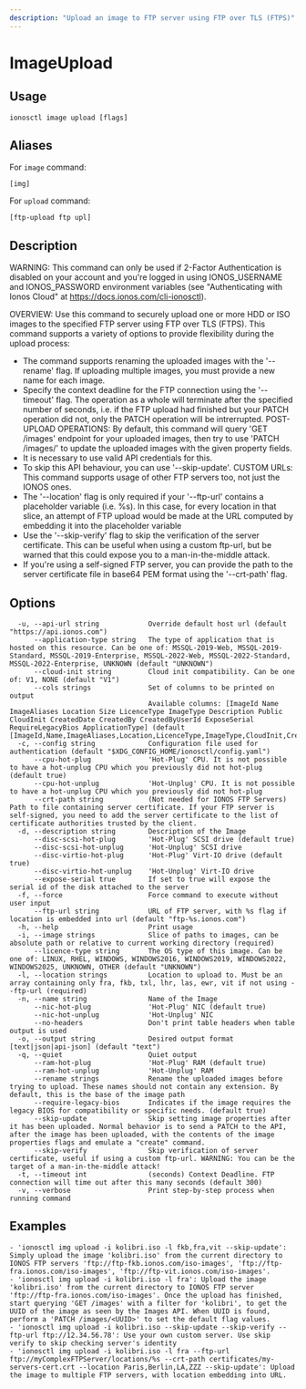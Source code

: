 ```yaml
---
description: "Upload an image to FTP server using FTP over TLS (FTPS)"
---
```


# ImageUpload

## Usage

```text
ionosctl image upload [flags]
```

## Aliases

For `image` command:

```text
[img]
```

For `upload` command:

```text
[ftp-upload ftp upl]
```

## Description

WARNING:
This command can only be used if 2-Factor Authentication is disabled on your account and you're logged in using IONOS_USERNAME and IONOS_PASSWORD environment variables (see "Authenticating with Ionos Cloud" at https://docs.ionos.com/cli-ionosctl).

OVERVIEW:
  Use this command to securely upload one or more HDD or ISO images to the specified FTP server using FTP over TLS (FTPS). This command supports a variety of options to provide flexibility during the upload process:
  - The command supports renaming the uploaded images with the '--rename' flag. If uploading multiple images, you must provide a new name for each image.
  - Specify the context deadline for the FTP connection using the '--timeout' flag. The operation as a whole will terminate after the specified number of seconds, i.e. if the FTP upload had finished but your PATCH operation did not, only the PATCH operation will be intrerrupted.
POST-UPLOAD OPERATIONS:
  By default, this command will query 'GET /images' endpoint for your uploaded images, then try to use 'PATCH /images/<UUID>' to update the uploaded images with the given property fields.
  - It is necessary to use valid API credentials for this.
  - To skip this API behaviour, you can use '--skip-update'.
CUSTOM URLs:
  This command supports usage of other FTP servers too, not just the IONOS ones.
  - The '--location' flag is only required if your '--ftp-url' contains a placeholder variable (i.e. %s).
  In this case, for every location in that slice, an attempt of FTP upload would be made at the URL computed by embedding it into the placeholder variable
  - Use the '--skip-verify' flag to skip the verification of the server certificate. This can be useful when using a custom ftp-url,
  but be warned that this could expose you to a man-in-the-middle attack.
  - If you're using a self-signed FTP server, you can provide the path to the server certificate file in base64 PEM format using the '--crt-path' flag.


## Options

```text
  -u, --api-url string            Override default host url (default "https://api.ionos.com")
      --application-type string   The type of application that is hosted on this resource. Can be one of: MSSQL-2019-Web, MSSQL-2019-Standard, MSSQL-2019-Enterprise, MSSQL-2022-Web, MSSQL-2022-Standard, MSSQL-2022-Enterprise, UNKNOWN (default "UNKNOWN")
      --cloud-init string         Cloud init compatibility. Can be one of: V1, NONE (default "V1")
      --cols strings              Set of columns to be printed on output 
                                  Available columns: [ImageId Name ImageAliases Location Size LicenceType ImageType Description Public CloudInit CreatedDate CreatedBy CreatedByUserId ExposeSerial RequireLegacyBios ApplicationType] (default [ImageId,Name,ImageAliases,Location,LicenceType,ImageType,CloudInit,CreatedDate])
  -c, --config string             Configuration file used for authentication (default "$XDG_CONFIG_HOME/ionosctl/config.yaml")
      --cpu-hot-plug              'Hot-Plug' CPU. It is not possible to have a hot-unplug CPU which you previously did not hot-plug (default true)
      --cpu-hot-unplug            'Hot-Unplug' CPU. It is not possible to have a hot-unplug CPU which you previously did not hot-plug
      --crt-path string           (Not needed for IONOS FTP Servers) Path to file containing server certificate. If your FTP server is self-signed, you need to add the server certificate to the list of certificate authorities trusted by the client.
  -d, --description string        Description of the Image
      --disc-scsi-hot-plug        'Hot-Plug' SCSI drive (default true)
      --disc-scsi-hot-unplug      'Hot-Unplug' SCSI drive
      --disc-virtio-hot-plug      'Hot-Plug' Virt-IO drive (default true)
      --disc-virtio-hot-unplug    'Hot-Unplug' Virt-IO drive
      --expose-serial true        If set to true will expose the serial id of the disk attached to the server
  -f, --force                     Force command to execute without user input
      --ftp-url string            URL of FTP server, with %s flag if location is embedded into url (default "ftp-%s.ionos.com")
  -h, --help                      Print usage
  -i, --image strings             Slice of paths to images, can be absolute path or relative to current working directory (required)
      --licence-type string       The OS type of this image. Can be one of: LINUX, RHEL, WINDOWS, WINDOWS2016, WINDOWS2019, WINDOWS2022, WINDOWS2025, UNKNOWN, OTHER (default "UNKNOWN")
  -l, --location strings          Location to upload to. Must be an array containing only fra, fkb, txl, lhr, las, ewr, vit if not using --ftp-url (required)
  -n, --name string               Name of the Image
      --nic-hot-plug              'Hot-Plug' NIC (default true)
      --nic-hot-unplug            'Hot-Unplug' NIC
      --no-headers                Don't print table headers when table output is used
  -o, --output string             Desired output format [text|json|api-json] (default "text")
  -q, --quiet                     Quiet output
      --ram-hot-plug              'Hot-Plug' RAM (default true)
      --ram-hot-unplug            'Hot-Unplug' RAM
      --rename strings            Rename the uploaded images before trying to upload. These names should not contain any extension. By default, this is the base of the image path
      --require-legacy-bios       Indicates if the image requires the legacy BIOS for compatibility or specific needs. (default true)
      --skip-update               Skip setting image properties after it has been uploaded. Normal behavior is to send a PATCH to the API, after the image has been uploaded, with the contents of the image properties flags and emulate a "create" command.
      --skip-verify               Skip verification of server certificate, useful if using a custom ftp-url. WARNING: You can be the target of a man-in-the-middle attack!
  -t, --timeout int               (seconds) Context Deadline. FTP connection will time out after this many seconds (default 300)
  -v, --verbose                   Print step-by-step process when running command
```

## Examples

```text
- 'ionosctl img upload -i kolibri.iso -l fkb,fra,vit --skip-update': Simply upload the image 'kolibri.iso' from the current directory to IONOS FTP servers 'ftp://ftp-fkb.ionos.com/iso-images', 'ftp://ftp-fra.ionos.com/iso-images', 'ftp://ftp-vit.ionos.com/iso-images'.
- 'ionosctl img upload -i kolibri.iso -l fra': Upload the image 'kolibri.iso' from the current directory to IONOS FTP server 'ftp://ftp-fra.ionos.com/iso-images'. Once the upload has finished, start querying 'GET /images' with a filter for 'kolibri', to get the UUID of the image as seen by the Images API. When UUID is found, perform a 'PATCH /images/<UUID>' to set the default flag values.
- 'ionosctl img upload -i kolibri.iso --skip-update --skip-verify --ftp-url ftp://12.34.56.78': Use your own custom server. Use skip verify to skip checking server's identity
- 'ionosctl img upload -i kolibri.iso -l fra --ftp-url ftp://myComplexFTPServer/locations/%s --crt-path certificates/my-servers-cert.crt --location Paris,Berlin,LA,ZZZ --skip-update': Upload the image to multiple FTP servers, with location embedding into URL.
```

